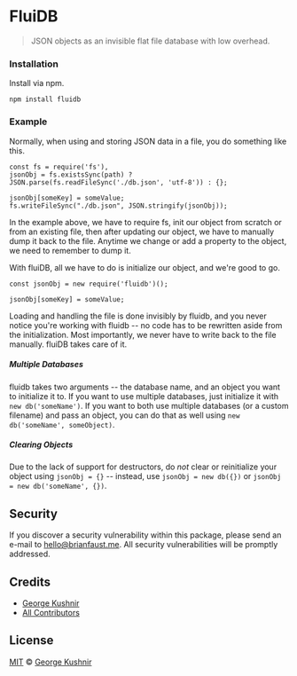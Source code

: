 # FluiDB

> JSON objects as an invisible flat file database with low overhead.

### Installation

Install via npm.

`npm install fluidb`

### Example

Normally, when using and storing JSON data in a file, you do something like this.

```
const fs = require('fs'),
jsonObj = fs.existsSync(path) ? JSON.parse(fs.readFileSync('./db.json', 'utf-8')) : {};

jsonObj[someKey] = someValue;
fs.writeFileSync("./db.json", JSON.stringify(jsonObj));
```

In the example above, we have to require fs, init our object from scratch or from an existing file, then after updating our object, we have to manually dump it back to the file. Anytime we change or add a property to the object, we need to remember to dump it.

With fluiDB, all we have to do is initialize our object, and we're good to go.

```
const jsonObj = new require('fluidb')();

jsonObj[someKey] = someValue;
```

Loading and handling the file is done invisibly by fluidb, and you never notice you're working with fluidb -- no code has to be rewritten aside from the initialization.  Most importantly, we never have to write back to the file manually. fluiDB takes care of it.

##### Multiple Databases

fluidb takes two arguments -- the database name, and an object you want to initialize it to. If you want to use multiple databases, just initialize it with `new db('someName')`. If you want to both use multiple databases (or a custom filename) and pass an object, you can do that as well using `new db('someName', someObject)`.

##### Clearing Objects
Due to the lack of support for destructors, do *not* clear or reinitialize your object using `jsonObj = {}` -- instead, use `jsonObj = new db({})` or `jsonObj = new db('someName', {})`. 

## Security

If you discover a security vulnerability within this package, please send an e-mail to hello@brianfaust.me. All security vulnerabilities will be promptly addressed.

## Credits

- [George Kushnir](https://github.com/n4ru)
- [All Contributors](../../../../contributors)

## License

[MIT](LICENSE) © [George Kushnir](https://n4ru.it)
